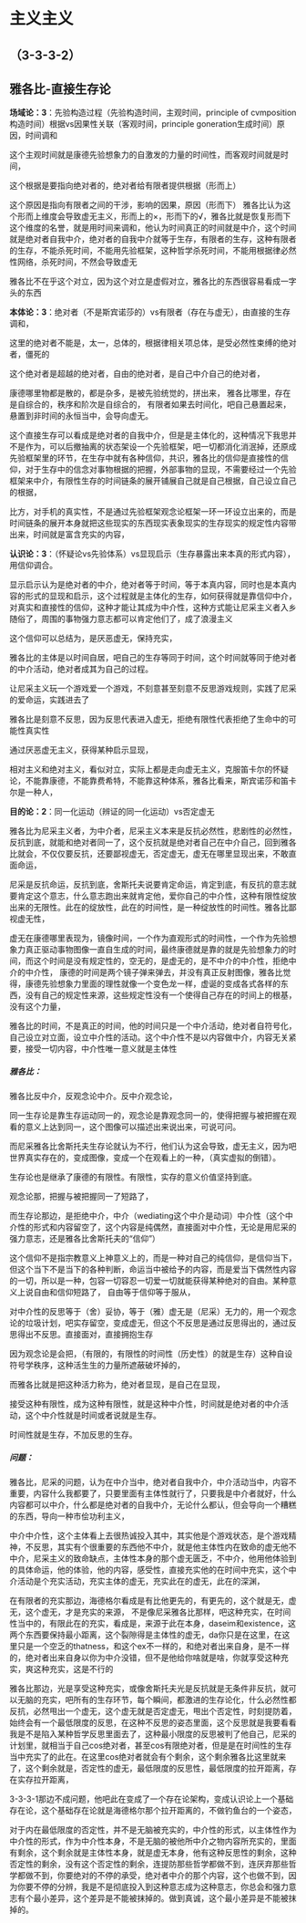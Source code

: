 # 主义主义

## （3-3-3-2）

## 雅各比-直接生存论

**场域论：3**：先验构造过程（先验构造时间，主观时间，principle of cvmposition构造时间）根据vs因果性关联（客观时间，principle goneration生成时间）原因，时间调和

这个主观时间就是康德先验想象力的自激发的力量的时间性，而客观时间就是时间，

这个根据是要指向绝对者的，绝对者给有限者提供根据（形而上）

这个原因是指向有限者之间的干涉，影响的因果，原因（形而下）
雅各比认为这个形而上维度会导致虚无主义，形而上的×，形而下的√，雅各比就是恢复形而下这个维度的名誉，就是用时间来调和，他认为时间真正的时间就是中介，这个时间就是绝对者自我中介，绝对者的自我中介就等于生存，有限者的生存，这种有限者的生存，不能杀死时间，不能用先验框架，这种哲学杀死时间，不能用根据律必然性网络，杀死时间，不然会导致虚无


雅各比不在乎这个对立，因为这个对立是虚假对立，雅各比的东西很容易看成一字头的东西



**本体论：3**：绝对者（不是斯宾诺莎的）vs有限者（存在与虚无），由直接的生存调和，

这里的绝对者不能是，太一，总体的，根据律相关项总体，是受必然性束缚的绝对者，僵死的

这个绝对者是超越的绝对者，自由的绝对者，是自己中介自己的绝对者，

康德哪里物都是散的，都是杂多，是被先验统觉的，拼出来，
雅各比哪里，存在是自综合的，秩序和阶次是自综合的，
有限者如果去时间化，吧自己悬置起来，悬置到非时间的永恒当中，会导向虚无。

这个直接生存可以看成是绝对者的自我中介，但是是主体化的，这种情况下我思并不是作为，可以后撤抽离的状态架设一个先验框架，吧一切都消化消泯掉，还原成先验框架里的环节，在生存中就有各种信仰，共识，雅各比的信仰是直接性的信仰，对于生存中的信念对事物根据的把握，外部事物的显现，不需要经过一个先验框架来中介，有限性生存的时间链条的展开铺展自己就是自己根据，自己设立自己的根据，

比方，对手机的真实性，不是通过先验框架观念论框架一环一环设立出来的，而是时间链条的展开本身就把这些现实的东西现实表象现实的生存现实的规定性内容带出来，时间就是富含充实的内容，

**认识论：3**：（怀疑论vs先验体系）vs显现启示（生存暴露出来本真的形式内容），用信仰调合。

显示启示认为是绝对者的中介，绝对者等于时间，等于本真内容，同时也是本真内容的形式的显现和启示，这个过程就是主体化的生存，如何获得就是靠信仰中介，对真实和直接性的信仰，这种才能让其成为中介性，这种方式能让尼采主义者入乡随俗了，周围的事物强力意志都可以肯定他们了，成了浪漫主义

这个信仰可以总结为，是厌恶虚无，保持充实，

雅各比的主体是以时间自居，吧自己的生存等同于时间，这个时间就等同于绝对者的中介活动，绝对者成其为自己的过程。

让尼采主义玩一个游戏爱一个游戏，不刻意甚至刻意不反思游戏规则，实践了尼采的爱命运，实践进去了

雅各比是刻意不反思，因为反思代表进入虚无，拒绝有限性代表拒绝了生命中的可能性真实性

通过厌恶虚无主义，获得某种启示显现，

相对主义和绝对主义，看似对立，实际上都是走向虚无主义，克服笛卡尔的怀疑论，不能靠康德，不能靠费希特，不能靠这种体系，雅各比看来，斯宾诺莎和笛卡尔是一种人，

**目的论：2**：同一化运动（辨证的同一化运动）vs否定虚无

雅各比为尼采主义者，为中介者，尼采主义本来是反抗必然性，悲剧性的必然性，反抗到底，就能和绝对者同一了，这个反抗就是绝对者自己在中介自己，回到雅各比就会，不仅仅要反抗，还要鄙视虚无，否定虚无，虚无在哪里显现出来，不敢直面命运，

尼采是反抗命运，反抗到底，舍斯托夫说要肯定命运，肯定到底，有反抗的意志就要肯定这个意志，什么意志跑出来就肯定他，爱你自己的中介性，这种有限性绽放出来的无限性。此在的绽放性，此在的时间性，是一种绽放性的时间性。雅各比鄙视虚无性，

虚无在康德哪里表现为，镜像时间，一个作为直观形式的时间性，一个作为先验想象力真正驱动事物图像一直自生成的时间，最终康德就是靠的就是先验想象力的时间，而这个时间是没有规定性的，空无的，是虚无的，是不中介的中介性，拒绝中介的中介性，
康德的时间是两个镜子弹来弹去，并没有真正反射图像，雅各比觉得，康德先验想象力里面的理性就像一个变色龙一样，虚诞的变成各式各样的东西，没有自己的规定性来源，这些规定性没有一个使得自己存在的时间上的根基，没有这个力量，

雅各比的时间，不是真正的时间，他的时间只是一个中介活动，绝对者自符号化，自己设立对立面，设立中介性的活动。这个中介性不是以内容做中介，内容无关紧要，接受一切内容，中介性唯一意义就是主体性



##### 雅各比：

雅各比反中介，反观念论中介。反中介观念论，

同一生存论是靠生存运动同一的，观念论是靠观念同一的，使得把握与被把握在观看的意义上达到同一，这个图像可以描述出来说出来，可说可问。

而尼采雅各比舍斯托夫生存论就认为不行，他们认为这会导致，虚无主义，因为吧世界真实存在的，变成图像，变成一个在观看上的一种，（真实虚拟的倒错）。

生存论也是继承了康德的有限性。有限性，实存的意义价值坚持到底。

观念论那，把握与被把握同一了短路了，

而生存论那边，是拒绝中介，中介（wediating这个中介是动词）中介性（这个中介性的形式和内容留空了，这个内容是纯偶然，直接面对中介性，无论是用尼采的强力意志，还是雅各比舍斯托夫的“信仰”）

这个信仰不是指宗教意义上神意义上的，而是一种对自己的纯信仰，是信仰当下，但这个当下不是当下的各种判断，命运当中被给予的内容，而是爱当下偶然性内容的一切，所以是一种，包容一切容忍一切爱一切就能获得某种绝对的自由。某种意义上说自由和信仰短路了，	自由等于信仰等于服从，

对中介性的反思等于（舍）妥协，等于（雅）虚无是（尼采）无力的，用一个观念论的垃圾计划，吧实存留空，变成虚无，但这个不反思是通过反思得出的，通过反思得出不反思。直接面对，直接拥抱生存

因为观念论是会把，（有限的，有限性的时间性（历史性）的就是生存）这种自设符号学秩序，这种活生生的力量所遮蔽破坏掉的，

而雅各比就是把这种活力称为，绝对者显现，是自己在显现，

接受这种有限性，成为这种有限性，就是这种中介性，时间就是绝对者的中介活动，这个中介性就是时间或者说就是生存。

时间性就是生存，不加反思的生存。



##### 问题：

雅各比，尼采的问题，认为在中介当中，绝对者自我中介，中介活动当中，内容不重要，内容什么我都要了，只要里面有主体性就行了，只要我是中介者就好，什么内容都可以中介，什么都是绝对者的自我中介，无论什么都认，但会导向一个糟糕的东西，导向一种市侩功利主义，

中介中介性，这个主体看上去很热诚投入其中，其实他是个游戏状态，是个游戏精神，不反思，其实有个很重要的东西他不中介，就是他主体性内在致命的虚无他不中介，尼采主义的致命缺点，主体性本身的那个虚无匮乏，不中介，他用他体验到的具体命运，他的体验，他的内容，感受性，直接充实他的在时间中充实，这个中介活动是个充实活动，充实主体的虚无，充实此在的虚无，此在的深渊，

在有限者的充实那边，海德格尔看成是有比他更先的，有更先的，这个就是无，虚无，这个虚无，才是充实的来源，
不是像尼采雅各比那样，吧这种充实，在时间性当中的，有限此在的充实，看成是，来源于此在本身，daseim和existence，这两个东西要保持最小距离，这个裂隙得是主体性的虚无，da你只是在这里，在这里只是一个空乏的thatness，和这个ex不一样的，和绝对者出来自身，是不一样的，绝对者出来自身以你为中介没错，但不是他给你啥就是啥，你就享受这种充实，爽这种充实，这是不行的

雅各比那边，光是享受这种充实，或像舍斯托夫光是反抗就是无条件非反抗，就可以无脑的充实，吧所有的生存环节，每个瞬间，都激进的生存论化，什么必然性都反抗，必然甩出一个虚无，这个虚无就是否定虚无，甩出个否定性，时刻提防着，始终会有一个最低限度的反思，在这种不反思的姿态里面，这个反思就是我要看看我是不是陷入某种哲学反思里面去了，这种最小限度的反思被判了他自己，尼采的计划里，就相当于自己cos绝对者，甚至cos有限绝对者，但是是在时间性的生存当中充实了的此在。在这里cos绝对者就会有个剩余，这个剩余雅各比这里就来了，这个剩余就是，否定性的虚无，最低限度的反思性，最低限度的拉开距离，存在实存拉开距离，

3-3-3-1那边不成问题，他吧此在变成了一个存在论架构，变成认识论上一个基础存在论，这个基础存在论就是海德格尔那个拉开距离的，不做钓鱼台的一个姿态，

对于内在最低限度的否定性，并不是无脑被充实的，中介性的形式，以主体性作为中介性的形式，作为中介性本身，不是无脑的被他所中介之物内容所充实的，里面有剩余，这个剩余就是主体性本身，就是虚无本身，他有这种反思性的剩余，这种否定性的剩余，没有这个否定性的剩余，连提防那些哲学都做不到，连厌弃那些哲学都做不到，你要绝对的不停的承受，绝对者中介的那个内容，这个也做不到，因为你要不停的分辨，我是不是彻底投入到这种意志成为这种意志，你总会和强力意志有个最小差异，这个差异是不能被抹掉的。做到真诚，这个最小差异是不能被抹掉的。